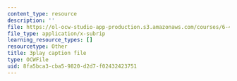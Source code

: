 ```yaml
---
content_type: resource
description: ''
file: https://ol-ocw-studio-app-production.s3.amazonaws.com/courses/6-451-principles-of-digital-communication-ii-spring-2005/8fa5bca3cba59820d2d7f02432423751_8HvTaOrTokc.srt
file_type: application/x-subrip
learning_resource_types: []
resourcetype: Other
title: 3play caption file
type: OCWFile
uid: 8fa5bca3-cba5-9820-d2d7-f02432423751
---
```

